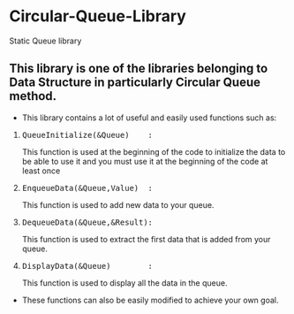 # Circular-Queue-Library
Static Queue library
## This library is one of the libraries belonging to Data Structure in particularly Circular Queue method.
- This library contains a lot of useful and easily used functions such as:
1. <pre>QueueInitialize(&Queue)    :</pre> This function is used at the beginning of the code to initialize the data to be able to use it and you must use it at the beginning of the code at least once
2. <pre>EnqueueData(&Queue,Value)  :</pre> This function is used to add new data to your queue.
3. <pre>DequeueData(&Queue,&Result):</pre> This function is used to extract the first data that is added from your queue.
4. <pre>DisplayData(&Queue)        :</pre> This function is used to display all the data in the queue.
- These functions can also be easily modified to achieve your own goal.
